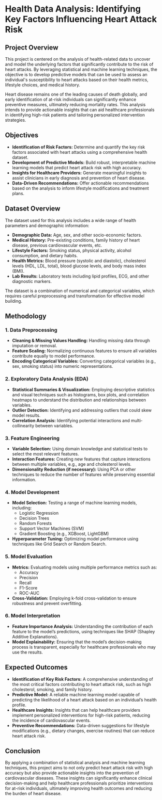 # Health Data Analysis: Identifying Key Factors Influencing Heart Attack Risk

## Project Overview

This project is centered on the analysis of health-related data to uncover and model the underlying factors that significantly contribute to the risk of heart attacks. By leveraging statistical and machine learning techniques, the objective is to develop predictive models that can be used to assess an individual's susceptibility to heart attacks based on their health metrics, lifestyle choices, and medical history.

Heart disease remains one of the leading causes of death globally, and early identification of at-risk individuals can significantly enhance preventive measures, ultimately reducing mortality rates. This analysis intends to provide actionable insights that can aid healthcare professionals in identifying high-risk patients and tailoring personalized intervention strategies.

## Objectives

- **Identification of Risk Factors:** Determine and quantify the key risk factors associated with heart attacks using a comprehensive health dataset.
- **Development of Predictive Models:** Build robust, interpretable machine learning models that predict heart attack risk with high accuracy.
- **Insights for Healthcare Providers:** Generate meaningful insights to assist clinicians in early diagnosis and prevention of heart disease.
- **Data-Driven Recommendations:** Offer actionable recommendations based on the analysis to inform lifestyle modifications and treatment plans.

## Dataset Overview

The dataset used for this analysis includes a wide range of health parameters and demographic information:

- **Demographic Data:** Age, sex, and other socio-economic factors.
- **Medical History:** Pre-existing conditions, family history of heart disease, previous cardiovascular events, etc.
- **Lifestyle Factors:** Smoking status, physical activity, alcohol consumption, and dietary habits.
- **Health Metrics:** Blood pressure (systolic and diastolic), cholesterol levels (HDL, LDL, total), blood glucose levels, and body mass index (BMI).
- **Lab Results:** Laboratory tests including lipid profiles, ECG, and other diagnostic markers.
  
The dataset is a combination of numerical and categorical variables, which requires careful preprocessing and transformation for effective model building.

## Methodology

### 1. Data Preprocessing
- **Cleaning & Missing Values Handling:** Handling missing data through imputation or removal.
- **Feature Scaling:** Normalizing continuous features to ensure all variables contribute equally to model performance.
- **Encoding Categorical Variables:** Converting categorical variables (e.g., sex, smoking status) into numeric representations.

### 2. Exploratory Data Analysis (EDA)
- **Statistical Summaries & Visualization:** Employing descriptive statistics and visual techniques such as histograms, box plots, and correlation heatmaps to understand the distribution and relationships between variables.
- **Outlier Detection:** Identifying and addressing outliers that could skew model results.
- **Correlation Analysis:** Identifying potential interactions and multi-collinearity between variables.

### 3. Feature Engineering
- **Variable Selection:** Using domain knowledge and statistical tests to select the most relevant features.
- **Interaction Features:** Creating new features that capture interactions between multiple variables, e.g., age and cholesterol levels.
- **Dimensionality Reduction (if necessary):** Using PCA or other techniques to reduce the number of features while preserving essential information.

### 4. Model Development
- **Model Selection:** Testing a range of machine learning models, including:
    - Logistic Regression
    - Decision Trees
    - Random Forests
    - Support Vector Machines (SVM)
    - Gradient Boosting (e.g., XGBoost, LightGBM)
- **Hyperparameter Tuning:** Optimizing model performance using techniques like Grid Search or Random Search.
  
### 5. Model Evaluation
- **Metrics:** Evaluating models using multiple performance metrics such as:
    - Accuracy
    - Precision
    - Recall
    - F1-Score
    - ROC-AUC
- **Cross-Validation:** Employing k-fold cross-validation to ensure robustness and prevent overfitting.
  
### 6. Model Interpretation
- **Feature Importance Analysis:** Understanding the contribution of each feature to the model’s predictions, using techniques like SHAP (Shapley Additive Explanations).
- **Model Explainability:** Ensuring that the model’s decision-making process is transparent, especially for healthcare professionals who may use the results.

## Expected Outcomes

- **Identification of Key Risk Factors:** A comprehensive understanding of the most critical factors contributing to heart attack risk, such as high cholesterol, smoking, and family history.
- **Predictive Model:** A reliable machine learning model capable of predicting the likelihood of a heart attack based on an individual’s health profile.
- **Healthcare Insights:** Insights that can help healthcare providers implement personalized interventions for high-risk patients, reducing the incidence of cardiovascular events.
- **Preventive Recommendations:** Data-driven suggestions for lifestyle modifications (e.g., dietary changes, exercise routines) that can reduce heart attack risk.

## Conclusion

By applying a combination of statistical analysis and machine learning techniques, this project aims to not only predict heart attack risk with high accuracy but also provide actionable insights into the prevention of cardiovascular diseases. These insights can significantly enhance clinical decision-making and help healthcare professionals prioritize interventions for at-risk individuals, ultimately improving health outcomes and reducing the burden of heart disease.
